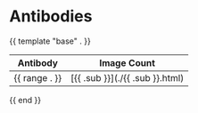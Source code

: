# Antibodies

{{ template "base" . }}

| Antibody | Image Count |
| -------- | ----------- |
{{ range . }}| [{{ .sub }}](./{{ .sub }}.html) | {{ .images }} |
{{ end }}
